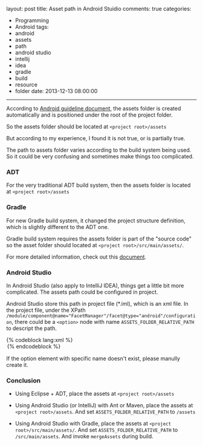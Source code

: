 layout: post
title: Asset path in Android Stuidio
comments: true
categories:
  - Programming
  - Android
tags:
  - android
  - assets
  - path
  - android studio
  - intellij
  - idea
  - gradle
  - build
  - resource
  - folder
date: 2013-12-13 08:00:00
---
According to [Android guideline document](https://developer.android.com/tools/projects/index.html#ApplicationProjects), the assets folder is created automatically and is positioned under the root of the project folder.  

So the assets folder should be located at `<project root>/assets`

But according to my experience, I found it is not true, or is partially true.

The path to assets folder varies according to the build system being used. So it could be very confusing and sometimes make things too complicated.

### ADT

For the very traditional ADT build system, then the assets folder is located at `<project root>/assets`

### Gradle

For new Gradle build system, it changed the project structure definition, which is slightly different to the ADT one.

Gradle build system requires the assets folder is part of the "source code" so the asset folder should located at `<project root>/src/main/assets/`.

For more detailed information, check out this [document](http://tools.android.com/tech-docs/new-build-system/user-guide#TOC-Project-Structure).

### Android Studio

In Android Studio (also apply to IntelliJ IDEA), things get a little bit more complicated. The assets path could be configured in project.

Android Studio store this path in project file (*.iml), which is an xml file. In the project file, under the XPath `/module/component@name="FacetManager"/facet@type="android"/configuration`, there could be a `<option>` node with name `ASSETS_FOLDER_RELATIVE_PATH` to descript the path.

{% codeblock lang:xml %}
	<option name="ASSETS_FOLDER_RELATIVE_PATH" value="/assets" />
{% endcodeblock %}

If the option element with specific name doesn't exist, please manully create it.

### Conclusion

* Using Eclipse + ADT, place the assets at `<project root>/assets`

* Using Android Studio (or IntelliJ) with Ant or Maven, place the assets at `<project root>/assets`. And set `ASSETS_FOLDER_RELATIVE_PATH` to `/assets`

* Using Android Studio with Gradle, place the assets at `<project root>/src/main/assets/`. And set `ASSETS_FOLDER_RELATIVE_PATH` to `/src/main/assets`. And invoke `mergeAssets` during build.

